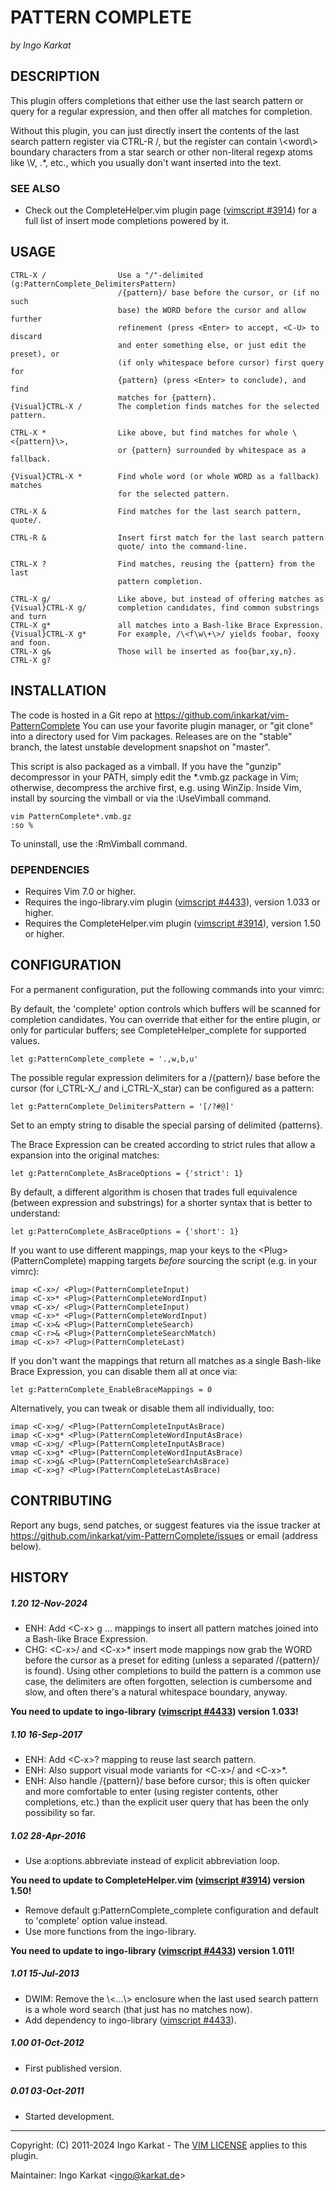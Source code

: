 PATTERN COMPLETE
===============================================================================
_by Ingo Karkat_

DESCRIPTION
------------------------------------------------------------------------------

This plugin offers completions that either use the last search pattern or
query for a regular expression, and then offer all matches for completion.

Without this plugin, you can just directly insert the contents of the last
search pattern register via CTRL-R /, but the register can contain \\&lt;word\\&gt;
boundary characters from a star search or other non-literal regexp atoms
like \\V, .\*, etc., which you usually don't want inserted into the text.

### SEE ALSO

- Check out the CompleteHelper.vim plugin page ([vimscript #3914](http://www.vim.org/scripts/script.php?script_id=3914)) for a full
  list of insert mode completions powered by it.

USAGE
------------------------------------------------------------------------------

    CTRL-X /                Use a "/"-delimited (g:PatternComplete_DelimitersPattern)
                            /{pattern}/ base before the cursor, or (if no such
                            base) the WORD before the cursor and allow further
                            refinement (press <Enter> to accept, <C-U> to discard
                            and enter something else, or just edit the preset), or
                            (if only whitespace before cursor) first query for
                            {pattern} (press <Enter> to conclude), and find
                            matches for {pattern}.
    {Visual}CTRL-X /        The completion finds matches for the selected pattern.

    CTRL-X *                Like above, but find matches for whole \<{pattern}\>,
                            or {pattern} surrounded by whitespace as a fallback.

    {Visual}CTRL-X *        Find whole word (or whole WORD as a fallback) matches
                            for the selected pattern.

    CTRL-X &                Find matches for the last search pattern, quote/.

    CTRL-R &                Insert first match for the last search pattern
                            quote/ into the command-line.

    CTRL-X ?                Find matches, reusing the {pattern} from the last
                            pattern completion.

    CTRL-X g/               Like above, but instead of offering matches as
    {Visual}CTRL-X g/       completion candidates, find common substrings and turn
    CTRL-X g*               all matches into a Bash-like Brace Expression.
    {Visual}CTRL-X g*       For example, /\<f\w\+\>/ yields foobar, fooxy and foon.
    CTRL-X g&               Those will be inserted as foo{bar,xy,n}.
    CTRL-X g?

INSTALLATION
------------------------------------------------------------------------------

The code is hosted in a Git repo at
    https://github.com/inkarkat/vim-PatternComplete
You can use your favorite plugin manager, or "git clone" into a directory used
for Vim packages. Releases are on the "stable" branch, the latest unstable
development snapshot on "master".

This script is also packaged as a vimball. If you have the "gunzip"
decompressor in your PATH, simply edit the \*.vmb.gz package in Vim; otherwise,
decompress the archive first, e.g. using WinZip. Inside Vim, install by
sourcing the vimball or via the :UseVimball command.

    vim PatternComplete*.vmb.gz
    :so %

To uninstall, use the :RmVimball command.

### DEPENDENCIES

- Requires Vim 7.0 or higher.
- Requires the ingo-library.vim plugin ([vimscript #4433](http://www.vim.org/scripts/script.php?script_id=4433)), version 1.033 or
  higher.
- Requires the CompleteHelper.vim plugin ([vimscript #3914](http://www.vim.org/scripts/script.php?script_id=3914)), version 1.50 or
  higher.

CONFIGURATION
------------------------------------------------------------------------------

For a permanent configuration, put the following commands into your vimrc:

By default, the 'complete' option controls which buffers will be scanned for
completion candidates. You can override that either for the entire plugin, or
only for particular buffers; see CompleteHelper\_complete for supported
values.

    let g:PatternComplete_complete = '.,w,b,u'

The possible regular expression delimiters for a /{pattern}/ base before the
cursor (for i\_CTRL-X\_/ and i\_CTRL-X\_star) can be configured as a pattern:

    let g:PatternComplete_DelimitersPattern = '[/?#@]'

Set to an empty string to disable the special parsing of delimited {patterns}.

The Brace Expression can be created according to strict rules that allow a
expansion into the original matches:

    let g:PatternComplete_AsBraceOptions = {'strict': 1}

By default, a different algorithm is chosen that trades full equivalence
(between expression and substrings) for a shorter syntax that is better to
understand:

    let g:PatternComplete_AsBraceOptions = {'short': 1}

If you want to use different mappings, map your keys to the
&lt;Plug&gt;(PatternComplete) mapping targets _before_ sourcing the script (e.g.
in your vimrc):

    imap <C-x>/ <Plug>(PatternCompleteInput)
    imap <C-x>* <Plug>(PatternCompleteWordInput)
    vmap <C-x>/ <Plug>(PatternCompleteInput)
    vmap <C-x>* <Plug>(PatternCompleteWordInput)
    imap <C-x>& <Plug>(PatternCompleteSearch)
    cmap <C-r>& <Plug>(PatternCompleteSearchMatch)
    imap <C-x>? <Plug>(PatternCompleteLast)

If you don't want the mappings that return all matches as a single Bash-like
Brace Expression, you can disable them all at once via:

    let g:PatternComplete_EnableBraceMappings = 0

Alternatively, you can tweak or disable them all individually, too:

    imap <C-x>g/ <Plug>(PatternCompleteInputAsBrace)
    imap <C-x>g* <Plug>(PatternCompleteWordInputAsBrace)
    vmap <C-x>g/ <Plug>(PatternCompleteInputAsBrace)
    vmap <C-x>g* <Plug>(PatternCompleteWordInputAsBrace)
    imap <C-x>g& <Plug>(PatternCompleteSearchAsBrace)
    imap <C-x>g? <Plug>(PatternCompleteLastAsBrace)

CONTRIBUTING
------------------------------------------------------------------------------

Report any bugs, send patches, or suggest features via the issue tracker at
https://github.com/inkarkat/vim-PatternComplete/issues or email (address
below).

HISTORY
------------------------------------------------------------------------------

##### 1.20    12-Nov-2024
- ENH: Add &lt;C-x&gt; g ... mappings to insert all pattern matches joined into a
  Bash-like Brace Expression.
- CHG: &lt;C-x&gt;/ and &lt;C-x&gt;\* insert mode mappings now grab the WORD before the
  cursor as a preset for editing (unless a separated /{pattern}/ is found).
  Using other completions to build the pattern is a common use case, the
  delimiters are often forgotten, selection is cumbersome and slow, and often
  there's a natural whitespace boundary, anyway.

__You need to update to ingo-library ([vimscript #4433](http://www.vim.org/scripts/script.php?script_id=4433)) version 1.033!__

##### 1.10    16-Sep-2017
- ENH: Add &lt;C-x&gt;? mapping to reuse last search pattern.
- ENH: Also support visual mode variants for &lt;C-x&gt;/ and &lt;C-x&gt;\*.
- ENH: Also handle /{pattern}/ base before cursor; this is often quicker and
  more comfortable to enter (using register contents, other completions, etc.)
  than the explicit user query that has been the only possibility so far.

##### 1.02    28-Apr-2016
- Use a:options.abbreviate instead of explicit abbreviation loop.

__You need
  to update to CompleteHelper.vim ([vimscript #3914](http://www.vim.org/scripts/script.php?script_id=3914)) version 1.50!__
- Remove default g:PatternComplete\_complete configuration and default to
  'complete' option value instead.
- Use more functions from the ingo-library.

__You need to update to
  ingo-library ([vimscript #4433](http://www.vim.org/scripts/script.php?script_id=4433)) version 1.011!__

##### 1.01    15-Jul-2013
- DWIM: Remove the \\&lt;...\\&gt; enclosure when the last used search pattern is a
  whole word search (that just has no matches now).
- Add dependency to ingo-library ([vimscript #4433](http://www.vim.org/scripts/script.php?script_id=4433)).

##### 1.00    01-Oct-2012
- First published version.

##### 0.01    03-Oct-2011
- Started development.

------------------------------------------------------------------------------
Copyright: (C) 2011-2024 Ingo Karkat -
The [VIM LICENSE](http://vimdoc.sourceforge.net/htmldoc/uganda.html#license) applies to this plugin.

Maintainer:     Ingo Karkat &lt;ingo@karkat.de&gt;
